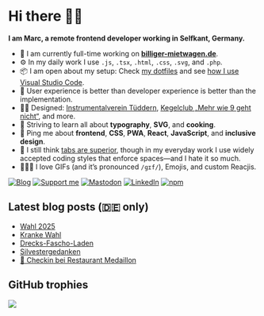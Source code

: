# Hi there 👋🏼

**I am Marc, a remote frontend developer working in Selfkant, Germany.**

* 🏢 I am currently full-time working on **[billiger-mietwagen.de](https://www.billiger-mietwagen.de/)**.
* ⚙️ In my daily work I use `.js`, `.tsx`, `.html`, `.css`, `.svg`, and `.php`.
* 📦 I am open about my setup: Check [my dotfiles](https://github.com/mrcgrtz/dotfiles) and see [how I use Visual Studio Code](https://howivscode.com/mrcgrtz).
* 👤 User experience is better than developer experience is better than the implementation.
* 💅🏼 Designed: [Instrumentalverein Tüddern](https://instrumentalverein-tueddern.de/), [Kegelclub „Mehr wie 9 geht nicht“](https://kegelclub-tüddern.de/), and more.
* 🌱 Striving to learn all about **typography**, **SVG**, and **cooking**.
* 💬 Ping me about **frontend**, **CSS**, **PWA**, **React**, **JavaScript**, and **inclusive design**.
* 🧠 I still think [tabs are superior](https://lea.verou.me/blog/2012/01/why-tabs-are-clearly-superior/), though in my everyday work I use widely accepted coding styles that enforce spaces—and I hate it so much.
* 👨🏼‍🎨 I love GIFs (and it’s pronounced `/ɡɪf/`), Emojis, and custom Reacjis.

[![Blog](https://img.shields.io/badge/blog-c71585?style=for-the-badge&logo=wordpress&logoColor=white)](https://marcgoertz.de/)
[![Support me](https://img.shields.io/badge/Buy%20me%20a%20coffee-FF5E5B?style=for-the-badge&logo=ko-fi&logoColor=white)](https://ko-fi.com/mrcgrtz)
[![Mastodon](https://img.shields.io/badge/mastodon-6364FF?style=for-the-badge&logo=mastodon&logoColor=white)](https://mastodon.social/@mrcgrtz)
[![LinkedIn](https://img.shields.io/badge/linkedin-0A66C2?style=for-the-badge&logo=linkedin&logoColor=white)](https://www.linkedin.com/in/mrcgrtz/)
[![npm](https://img.shields.io/badge/npm-CB3837?style=for-the-badge&logo=npm&logoColor=white)](https://www.npmjs.com/~dreamseer)

## Latest blog posts (🇩🇪 only)

<!-- POST-LIST:START -->
- [Wahl 2025](https://marcgoertz.de/2025/wahl-2025)
- [Kranke Wahl](https://marcgoertz.de/2025/kranke-wahl)
- [Drecks-Fascho-Laden](https://marcgoertz.de/2025/drecks-fascho-laden)
- [Silvestergedanken](https://marcgoertz.de/2024/silvestergedanken)
- [📍 Checkin bei Restaurant Medaillon](https://marcgoertz.de/2024/4200)
<!-- POST-LIST:END -->

## GitHub trophies

![](https://github-profile-trophy.vercel.app/?username=mrcgrtz&no-frame=true&theme=dracula&margin-w=4&margin-h=4)
